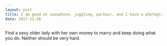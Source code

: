 ```yaml
---
layout: post
title: I am good at saxophone, juggling, parkour, and I have a photographic memory. What should I do with my life?
date: 2017-11-28
---
```


<p>Find a sexy older lady with her own money to marry and keep doing what you do. Neither should be very hard.</p>
